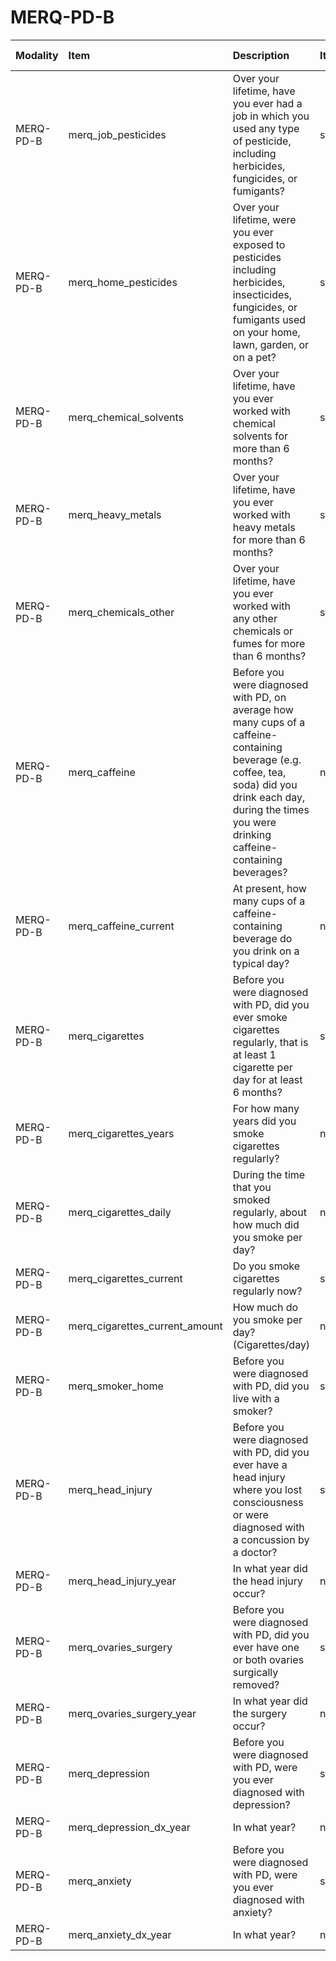# MERQ-PD-B

| Modality   | Item                           | Description                                                                                                                                                                                                      | ItemType   | Required   | Values                                       |   Unnamed: 13 |
|:-----------|:-------------------------------|:-----------------------------------------------------------------------------------------------------------------------------------------------------------------------------------------------------------------|:-----------|:-----------|:---------------------------------------------|--------------:|
| MERQ-PD-B  | merq_job_pesticides            | Over your lifetime, have you ever had a job in which you used any type of pesticide, including herbicides, fungicides, or fumigants?                                                                             | string     | nullable   | ["Yes", "No", "Uncertain"]                   |           nan |
| MERQ-PD-B  | merq_home_pesticides           | Over your lifetime, were you ever exposed to pesticides including herbicides, insecticides, fungicides, or fumigants used on your home, lawn, garden, or on a pet?                                               | string     | nullable   | ["Yes", "No", "Uncertain"]                   |           nan |
| MERQ-PD-B  | merq_chemical_solvents         | Over your lifetime, have you ever worked with chemical solvents for more than 6 months?                                                                                                                          | string     | nullable   | ["Yes", "No", "Uncertain"]                   |           nan |
| MERQ-PD-B  | merq_heavy_metals              | Over your lifetime, have you ever worked with heavy metals for more than 6 months?                                                                                                                               | string     | nullable   | ["Yes", "No", "Uncertain"]                   |           nan |
| MERQ-PD-B  | merq_chemicals_other           | Over your lifetime, have you ever worked with any other chemicals or fumes for more than 6 months?                                                                                                               | string     | nullable   | ["Yes", "No", "Uncertain"]                   |           nan |
| MERQ-PD-B  | merq_caffeine                  | Before you were diagnosed with PD, on average how many cups of a caffeine-containing beverage (e.g. coffee, tea, soda) did you drink each day, during the times you were drinking caffeine-containing beverages? | numeric    | nullable   | (y>=0)                                       |           nan |
| MERQ-PD-B  | merq_caffeine_current          | At present, how many cups of a caffeine-containing beverage do you drink on a typical day?                                                                                                                       | numeric    | nullable   | (y>=0)                                       |           nan |
| MERQ-PD-B  | merq_cigarettes                | Before you were diagnosed with PD, did you ever smoke cigarettes regularly, that is at least 1 cigarette per day for at least 6 months?                                                                          | string     | nullable   | ["Yes", "No", "Uncertain"]                   |           nan |
| MERQ-PD-B  | merq_cigarettes_years          | For how many years did you smoke cigarettes regularly?                                                                                                                                                           | numeric    | nullable   | (y>=0)                                       |           nan |
| MERQ-PD-B  | merq_cigarettes_daily          | During the time that you smoked regularly, about how much did you smoke per day?                                                                                                                                 | numeric    | nullable   | (y>=0)                                       |           nan |
| MERQ-PD-B  | merq_cigarettes_current        | Do you smoke cigarettes regularly now?                                                                                                                                                                           | string     | nullable   | ["Yes", "No", "Uncertain"]                   |           nan |
| MERQ-PD-B  | merq_cigarettes_current_amount | How much do you smoke per day? (Cigarettes/day)                                                                                                                                                                  | numeric    | nullable   | (y>=0)                                       |           nan |
| MERQ-PD-B  | merq_smoker_home               | Before you were diagnosed with PD, did you live with a smoker?                                                                                                                                                   | string     | nullable   | ["Yes", "No", "Uncertain"]                   |           nan |
| MERQ-PD-B  | merq_head_injury               | Before you were diagnosed with PD, did you ever have a head injury where you lost consciousness or were diagnosed with a concussion by a doctor?                                                                 | string     | nullable   | ["Yes", "No", "Uncertain"]                   |           nan |
| MERQ-PD-B  | merq_head_injury_year          | In what year did the head injury occur?                                                                                                                                                                          | numeric    | nullable   | (y>1920)&(y<2050)                            |           nan |
| MERQ-PD-B  | merq_ovaries_surgery           | Before you were diagnosed with PD, did you ever have one or both ovaries surgically removed?                                                                                                                     | string     | nullable   | ["Yes", "No", "Uncertain", "Not applicable"] |           nan |
| MERQ-PD-B  | merq_ovaries_surgery_year      | In what year did the surgery occur?                                                                                                                                                                              | numeric    | nullable   | (y>1920)&(y<2050)                            |           nan |
| MERQ-PD-B  | merq_depression                | Before you were diagnosed with PD, were you ever diagnosed with depression?                                                                                                                                      | string     | nullable   | ["Yes", "No", "Uncertain"]                   |           nan |
| MERQ-PD-B  | merq_depression_dx_year        | In what year?                                                                                                                                                                                                    | numeric    | nullable   | (y>1920)&(y<2050)                            |           nan |
| MERQ-PD-B  | merq_anxiety                   | Before you were diagnosed with PD, were you ever diagnosed with anxiety?                                                                                                                                         | string     | nullable   | ["Yes", "No", "Uncertain"]                   |           nan |
| MERQ-PD-B  | merq_anxiety_dx_year           | In what year?                                                                                                                                                                                                    | numeric    | nullable   | (y>1920)&(y<2050)                            |           nan |